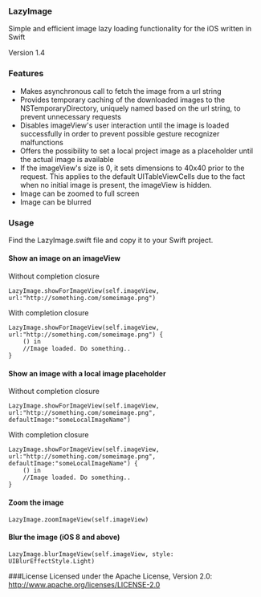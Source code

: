 ### LazyImage
Simple and efficient image lazy loading functionality for the iOS written in Swift

Version 1.4

### Features
* Makes asynchronous call to fetch the image from a url string
* Provides temporary caching of the downloaded images to the NSTemporaryDirectory, uniquely named based on the url string, to prevent unnecessary requests
* Disables imageView's user interaction until the image is loaded successfully in order to prevent possible gesture recognizer malfunctions
* Offers the possibility to set a local project image as a placeholder until the actual image is available
* If the imageView's size is 0, it sets dimensions to 40x40 prior to the request. This applies to the default UITableViewCells due to the fact when no initial image is present, the imageView is hidden.
* Image can be zoomed to full screen
* Image can be blurred


### Usage
Find the LazyImage.swift file and copy it to your Swift project.

#### Show an image on an imageView

Without completion closure
```
LazyImage.showForImageView(self.imageView, url:"http://something.com/someimage.png")
```

With completion closure
```
LazyImage.showForImageView(self.imageView, url:"http://something.com/someimage.png") {
    () in
    //Image loaded. Do something..
}
```

#### Show an image with a local image placeholder

Without completion closure
```
LazyImage.showForImageView(self.imageView, url:"http://something.com/someimage.png", defaultImage:"someLocalImageName")
```

With completion closure
```
LazyImage.showForImageView(self.imageView, url:"http://something.com/someimage.png", defaultImage:"someLocalImageName") {
    () in
    //Image loaded. Do something..
}
```

#### Zoom the image
```
LazyImage.zoomImageView(self.imageView)
```

#### Blur the image (iOS 8 and above)
```
LazyImage.blurImageView(self.imageView, style: UIBlurEffectStyle.Light)
```
###License
Licensed under the Apache License, Version 2.0: http://www.apache.org/licenses/LICENSE-2.0
